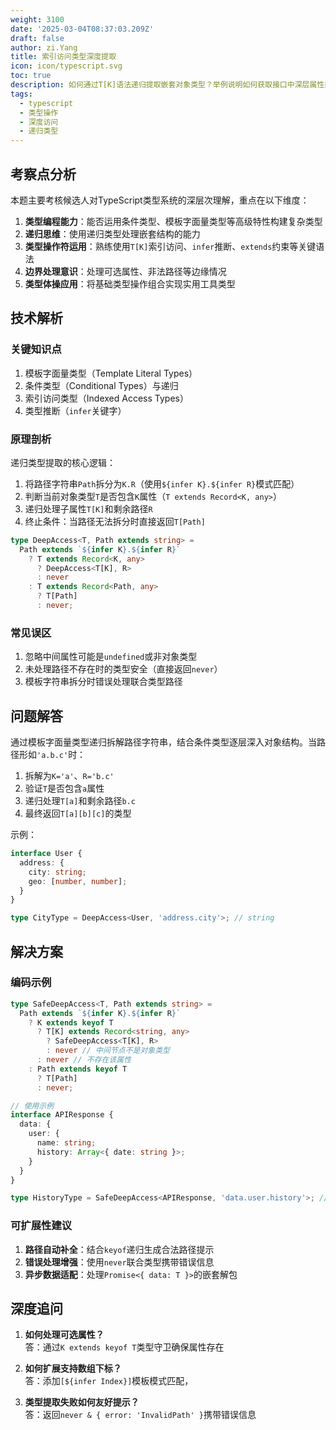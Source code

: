 ```yaml
---
weight: 3100
date: '2025-03-04T08:37:03.209Z'
draft: false
author: zi.Yang
title: 索引访问类型深度提取
icon: icon/typescript.svg
toc: true
description: 如何通过T[K]语法递归提取嵌套对象类型？举例说明如何获取接口中深层属性类型（如User['address']['city']）及其在类型体操中的高级应用
tags:
  - typescript
  - 类型操作
  - 深度访问
  - 递归类型
---
```


## 考察点分析

本题主要考核候选人对TypeScript类型系统的深层次理解，重点在以下维度：
1. **类型编程能力**：能否运用条件类型、模板字面量类型等高级特性构建复杂类型
2. **递归思维**：使用递归类型处理嵌套结构的能力
3. **类型操作符运用**：熟练使用`T[K]`索引访问、`infer`推断、`extends`约束等关键语法
4. **边界处理意识**：处理可选属性、非法路径等边缘情况
5. **类型体操应用**：将基础类型操作组合实现实用工具类型

## 技术解析

### 关键知识点
1. 模板字面量类型（Template Literal Types）
2. 条件类型（Conditional Types）与递归
3. 索引访问类型（Indexed Access Types）
4. 类型推断（`infer`关键字）

### 原理剖析
递归类型提取的核心逻辑：
1. 将路径字符串`Path`拆分为`K.R`（使用`${infer K}.${infer R}`模式匹配）
2. 判断当前对象类型`T`是否包含`K`属性（`T extends Record<K, any>`）
3. 递归处理子属性`T[K]`和剩余路径`R`
4. 终止条件：当路径无法拆分时直接返回`T[Path]`

```typescript
type DeepAccess<T, Path extends string> = 
  Path extends `${infer K}.${infer R}` 
    ? T extends Record<K, any> 
      ? DeepAccess<T[K], R> 
      : never 
    : T extends Record<Path, any> 
      ? T[Path] 
      : never;
```

### 常见误区
1. 忽略中间属性可能是`undefined`或非对象类型
2. 未处理路径不存在时的类型安全（直接返回`never`）
3. 模板字符串拆分时错误处理联合类型路径

## 问题解答

通过模板字面量类型递归拆解路径字符串，结合条件类型逐层深入对象结构。当路径形如`'a.b.c'`时：
1. 拆解为`K='a'`、`R='b.c'`
2. 验证`T`是否包含`a`属性
3. 递归处理`T[a]`和剩余路径`b.c`
4. 最终返回`T[a][b][c]`的类型

示例：
```typescript
interface User {
  address: {
    city: string;
    geo: [number, number];
  }
}

type CityType = DeepAccess<User, 'address.city'>; // string
```

## 解决方案

### 编码示例
```typescript
type SafeDeepAccess<T, Path extends string> = 
  Path extends `${infer K}.${infer R}` 
    ? K extends keyof T 
      ? T[K] extends Record<string, any> 
        ? SafeDeepAccess<T[K], R> 
        : never // 中间节点不是对象类型
      : never // 不存在该属性
    : Path extends keyof T 
      ? T[Path] 
      : never;

// 使用示例
interface APIResponse {
  data: {
    user: {
      name: string;
      history: Array<{ date: string }>;
    }
  }
}

type HistoryType = SafeDeepAccess<APIResponse, 'data.user.history'>; // Array<{ date: string }>
```

### 可扩展性建议
1. **路径自动补全**：结合`keyof`递归生成合法路径提示
2. **错误处理增强**：使用`never`联合类型携带错误信息
3. **异步数据适配**：处理`Promise<{ data: T }>`的嵌套解包

## 深度追问

1. **如何处理可选属性？**  
答：通过`K extends keyof T`类型守卫确保属性存在

2. **如何扩展支持数组下标？**  
答：添加`[${infer Index}]`模板模式匹配，

3. **类型提取失败如何友好提示？**  
答：返回`never & { error: 'InvalidPath' }`携带错误信息